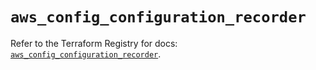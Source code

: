 # `aws_config_configuration_recorder`

Refer to the Terraform Registry for docs: [`aws_config_configuration_recorder`](https://registry.terraform.io/providers/hashicorp/aws/6.17.0/docs/resources/config_configuration_recorder).
